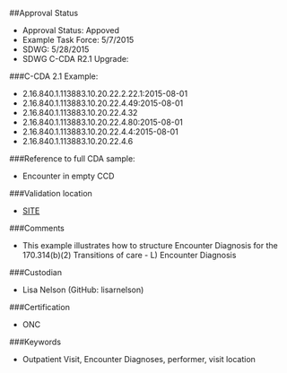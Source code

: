 ##Approval Status 

* Approval Status: Appoved
* Example Task Force: 5/7/2015
* SDWG: 5/28/2015
* SDWG C-CDA R2.1 Upgrade: 

###C-CDA 2.1 Example: 
* 2.16.840.1.113883.10.20.22.2.22.1:2015-08-01
* 2.16.840.1.113883.10.20.22.4.49:2015-08-01
* 2.16.840.1.113883.10.20.22.4.32
* 2.16.840.1.113883.10.20.22.4.80:2015-08-01
* 2.16.840.1.113883.10.20.22.4.4:2015-08-01
* 2.16.840.1.113883.10.20.22.4.6

###Reference to full CDA sample:
* Encounter in empty CCD

###Validation location

* [SITE](https://sitenv.org/c-cda-validator)


###Comments

* This example illustrates how to structure Encounter Diagnosis for the 170.314(b)(2) Transitions of care - L) Encounter Diagnosis

###Custodian

* Lisa Nelson (GitHub: lisarnelson)

###Certification
* ONC

###Keywords

* Outpatient Visit, Encounter Diagnoses, performer, visit location

